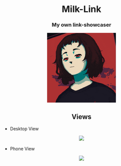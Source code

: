 <h1 align="center"> Milk-Link</h1>

<h3 align="center">My own link-showcaser</h3>

<p align="center"><img src="./Milk-WebView/src/assets/start_icon_button.gif"></p>

<h2 align="center">Views</h2>

- Desktop View

<p align="center"><img src="https://firebasestorage.googleapis.com/v0/b/fatipage-a0067.firebasestorage.app/o/milk-link%2Freadme%2Fswappy-20250416-154924.png?alt=media&token=97dee30b-cb87-44a6-bdf1-61fc73441059"></p>

- Phone View

<p align="center"><img src="https://firebasestorage.googleapis.com/v0/b/fatipage-a0067.firebasestorage.app/o/milk-link%2Freadme%2Fswappy-20250416-155026.png?alt=media&token=30494c09-c9ae-4a28-acaf-df227b515ae7"></p>
